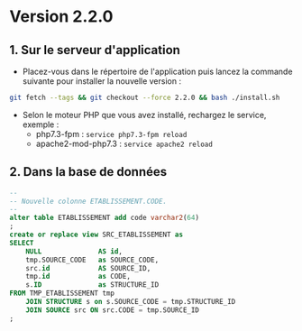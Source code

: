 # Version 2.2.0

## 1. Sur le serveur d'application

- Placez-vous dans le répertoire de l'application puis lancez la commande suivante 
pour installer la nouvelle version :

```bash
git fetch --tags && git checkout --force 2.2.0 && bash ./install.sh
```

- Selon le moteur PHP que vous avez installé, rechargez le service, exemple :
  - php7.3-fpm         : `service php7.3-fpm reload`
  - apache2-mod-php7.3 : `service apache2 reload`

## 2. Dans la base de données

```sql
--
-- Nouvelle colonne ETABLISSEMENT.CODE.
--
alter table ETABLISSEMENT add code varchar2(64)
;
create or replace view SRC_ETABLISSEMENT as
SELECT
    NULL              AS id,
    tmp.SOURCE_CODE   as SOURCE_CODE,
    src.id            AS SOURCE_ID,
    tmp.id            as CODE,
    s.ID              as STRUCTURE_ID
FROM TMP_ETABLISSEMENT tmp
    JOIN STRUCTURE s on s.SOURCE_CODE = tmp.STRUCTURE_ID
    JOIN SOURCE src ON src.CODE = tmp.SOURCE_ID
;


```
